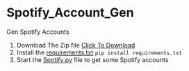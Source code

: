 # Spotify_Account_Gen
Gen Spotify Accounts

1. Download The Zip file <a href="https://github.com/Let-sScript/Spotify_Account_Gen/archive/refs/heads/main.zip">Click To Download</a>
2. Install the <a href="https://github.com/Let-sScript/Spotify_Account_Gen/blob/main/requirements.txt">requirements.txt</a> `pip install requirements.txt` 
3. Start the <a href="https://github.com/Let-sScript/Spotify_Account_Gen/blob/main/Spotify.py">Spotify.py</a> file to get some Spotify accounts   
